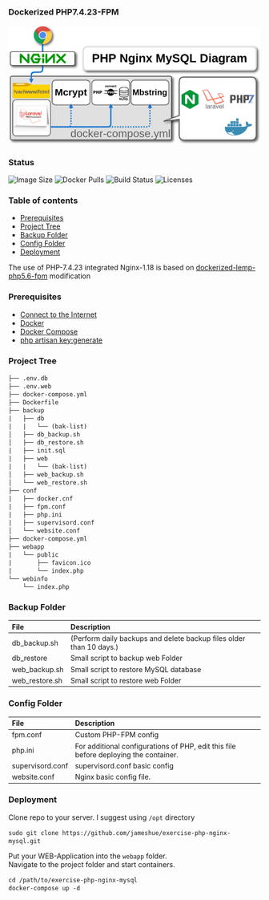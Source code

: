 ### Dockerized PHP7.4.23-FPM

![Logo](./assets/exercise.png)

### Status
<img alt="Image Size" src="https://img.shields.io/docker/image-size/eduardsaryan/lemp-php5.6-fpm" style="max-width:100%;"> <img alt="Docker Pulls" src="https://img.shields.io/docker/pulls/eduardsaryan/lemp-php5.6-fpm" style="max-width:100%;"> <img alt="Build Status" src="https://img.shields.io/docker/cloud/build/eduardsaryan/lemp-php5.6-fpm" style="max-width:100%;"> <img alt="Licenses" src="https://img.shields.io/badge/License-GPLv3-blue.svg" style="max-width:100%;">

### Table of contents
* [Prerequisites](#Prerequisites)
* [Project Tree](#Project-Tree)
* [Backup Folder](#Backup-Folder)
* [Config Folder](#Config-Folder)
* [Deployment](#Deployment)

The use of PHP-7.4.23 integrated Nginx-1.18 is based on  [dockerized-lemp-php5.6-fpm](https://github.com/eduardsaryan/dockerized-lemp-php5.6-fpm) modification

### Prerequisites
*	[Connect to the Internet](http://www.brandx.net/support/dsl/quickstart/dsl-quickstart.html)
*	[Docker](https://www.docker.com/)
*	[Docker Compose](https://docs.docker.com/compose/install/)
*	[php artisan key:generate](https://github.com/laravel/framework/issues/20719)

### Project Tree
```less
├── .env.db
├── .env.web
├── docker-compose.yml
├── Dockerfile
├── backup
|   ├── db
|   |   └── (bak-list)  
│   ├── db_backup.sh
│   ├── db_restore.sh
|   ├── init.sql
|   ├── web
|   |   └── (bak-list)
│   ├── web_backup.sh
│   └── web_restore.sh
├── conf
|   ├── docker.cnf
|   ├── fpm.conf
|   ├── php.ini
|   ├── supervisord.conf
│   └── website.conf
├── docker-compose.yml
├── webapp
|   └── public
|       ├── favicon.ico
|       └── index.php      
└── webinfo
    └── index.php
```

### Backup Folder
| File                        | Description                                                           |
| :-------------------------- |:--------------------------------------------------------------------- |
| db_backup.sh                | (Perform daily backups and delete backup files older than 10 days.)   |      
| db_restore                  | Small script to backup web Folder                                     |
| web_backup.sh               | Small script to restore MySQL database                                |
| web_restore.sh              | Small script to restore web Folder                                    |

### Config Folder
| File                        | Description                                                                          |
| :-------------------------- |:------------------------------------------------------------------------------------ |
| fpm.conf                    | Custom PHP-FPM config                                                                |
| php.ini                     | For additional configurations of PHP, еdit this file before deploying the container. |  
| supervisord.conf            | supervisord.conf basic config                                                        |
| website.conf                | Nginx basic config file.                                                             |

### Deployment
Clone repo to your server. I suggest using ```/opt``` directory
```less
sudo git clone https://github.com/jameshue/exercise-php-nginx-mysql.git
```

Put your WEB-Application into the ```webapp``` folder. <br>
Navigate to the project folder and start containers.

```less
cd /path/to/exercise-php-nginx-mysql
docker-compose up -d
```
